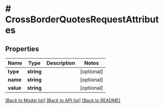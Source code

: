 # # CrossBorderQuotesRequestAttributes

## Properties

Name | Type | Description | Notes
------------ | ------------- | ------------- | -------------
**type** | **string** |  | [optional] 
**name** | **string** |  | [optional] 
**value** | **string** |  | [optional] 

[[Back to Model list]](../../README.md#documentation-for-models) [[Back to API list]](../../README.md#documentation-for-api-endpoints) [[Back to README]](../../README.md)


